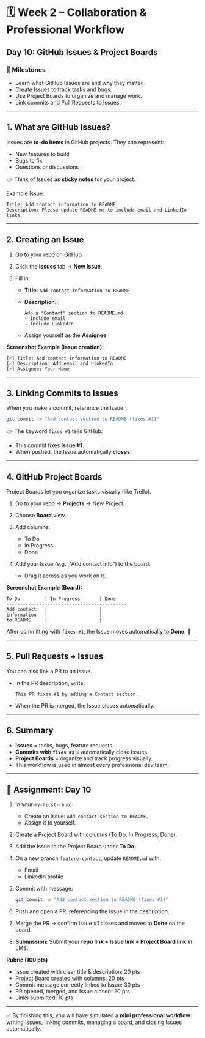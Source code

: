 # 🗓 Week 2 – Collaboration & Professional Workflow

## Day 10: GitHub Issues & Project Boards

### 🎯 Milestones

* Learn what GitHub Issues are and why they matter.
* Create Issues to track tasks and bugs.
* Use Project Boards to organize and manage work.
* Link commits and Pull Requests to Issues.

---

## 1. What are GitHub Issues?

Issues are **to-do items** in GitHub projects. They can represent:

* New features to build
* Bugs to fix
* Questions or discussions

👉 Think of Issues as **sticky notes** for your project.

Example Issue:

```
Title: Add contact information to README
Description: Please update README.md to include email and LinkedIn links.
```

---

## 2. Creating an Issue

1. Go to your repo on GitHub.
2. Click the **Issues** tab → **New Issue**.
3. Fill in:

   * **Title:** `Add contact information to README`
   * **Description:**

     ```
     Add a "Contact" section to README.md
     - Include email
     - Include LinkedIn
     ```
   * Assign yourself as the **Assignee**.

**Screenshot Example (Issue creation):**

```
[✓] Title: Add contact information to README
[✓] Description: Add email and LinkedIn
[✓] Assignee: Your Name
```

---

## 3. Linking Commits to Issues

When you make a commit, reference the Issue:

```bash
git commit -m "Add contact section to README (fixes #1)"
```

👉 The keyword `fixes #1` tells GitHub:

* This commit fixes **Issue #1**.
* When pushed, the Issue automatically **closes**.

---

## 4. GitHub Project Boards

Project Boards let you organize tasks visually (like Trello).

1. Go to your repo → **Projects** → New Project.
2. Choose **Board** view.
3. Add columns:

   * To Do
   * In Progress
   * Done
4. Add your Issue (e.g., “Add contact info”) to the board.

   * Drag it across as you work on it.

**Screenshot Example (Board):**

```
To Do         | In Progress       | Done
--------------------------------------------
Add contact   |                   | 
information   |                   |
to README     |                   |
```

After committing with `fixes #1`, the Issue moves automatically to **Done**. 🎉

---

## 5. Pull Requests + Issues

You can also link a PR to an Issue.

* In the PR description, write:

  ```
  This PR fixes #1 by adding a Contact section.
  ```
* When the PR is merged, the Issue closes automatically.

---

## 6. Summary

* **Issues** = tasks, bugs, feature requests.
* **Commits with `fixes #X`** = automatically close Issues.
* **Project Boards** = organize and track progress visually.
* This workflow is used in almost every professional dev team.

---

## 📝 Assignment: Day 10

1. In your `my-first-repo`:

   * Create an Issue: `Add contact section to README`.
   * Assign it to yourself.
2. Create a Project Board with columns (To Do, In Progress, Done).
3. Add the Issue to the Project Board under **To Do**.
4. On a new branch `feature-contact`, update `README.md` with:

   * Email
   * LinkedIn profile
5. Commit with message:

   ```bash
   git commit -m "Add contact section to README (fixes #1)"
   ```
6. Push and open a PR, referencing the Issue in the description.
7. Merge the PR → confirm Issue #1 closes and moves to **Done** on the board.
8. **Submission:** Submit your **repo link + Issue link + Project Board link** in LMS.

**Rubric (100 pts)**

* Issue created with clear title & description: 20 pts
* Project Board created with columns: 20 pts
* Commit message correctly linked to Issue: 30 pts
* PR opened, merged, and Issue closed: 20 pts
* Links submitted: 10 pts

---

✅ By finishing this, you will have simulated a **mini professional workflow**: writing Issues, linking commits, managing a board, and closing Issues automatically.
